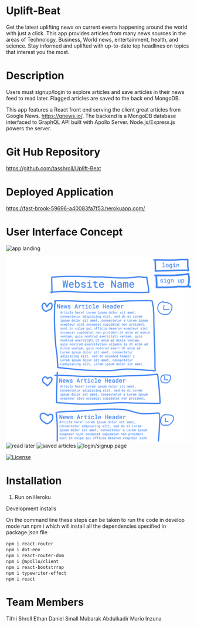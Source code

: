 # Uplift-Beat
Get the latest uplifting news on current events happening around the world with just a click. This app provides articles from many news sources in the areas of Technology, Business, World news, entertainment, health, and science. Stay informed and uplifted with up-to-date top headlines on topics that interest you the most.

# Description

Users must signup/login to explore articles and save articles in their news feed to read later. Flagged articles are saved to the back end MongoDB.

This app features a React front end serving the client great articles from Google News. https://gnews.io/. The backend is a MongoDB database interfaced to GraphQL API built with Apollo Server. Node.js/Express.js powers the server.

# Git Hub Repository

https://github.com/tasshroll/Uplift-Beat

# Deployed Application

https://fast-brook-59696-a40083fa7f53.herokuapp.com/


# User Interface Concept

![app landing](./client/public/images/Jolly_Journal.png)

![main landing](https://github.com/ethandanielsmall/jolly-journal/blob/main/client/public/images/project%203%20-%20main%20page.png?raw=true)
![read later](https://github.com/ethandanielsmall/jolly-journal/assets/124843114/f1890398-7ff5-4483-a510-8ea44a7345ee)
![saved articles](https://github.com/ethandanielsmall/jolly-journal/assets/124843114/645dbcad-a718-4b43-b070-498e6a949622)
![login/signup page](https://github.com/ethandanielsmall/jolly-journal/assets/124843114/65f81cec-dbac-4708-84aa-74cdb600de75)

[![License](https://img.shields.io/badge/License-n/a-n/a.svg)](n/a)

# Installation

1. Run on Heroku

Development installs

On the command line these steps can be taken to run the code in develop mode
run npm i which will install all the dependencies specified in package.json file


    npm i react-router
    npm i dot-env
    npm i react-router-dom
    npm i @apollo/client
    npm i react-bootstrrap
    npm i typewriter-effect
    npm i react

# Team Members
Tifni Shroll
Ethan Daniel Small
Mubarak Abdulkadir
Mario Inzuna